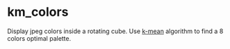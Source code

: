 # km_colors
Display jpeg colors inside a rotating cube.
Use [k-mean](https://github.com/ogus/kmeans-quantizer) algorithm to find a 8 colors optimal palette.

[](samples/sample.gif)
